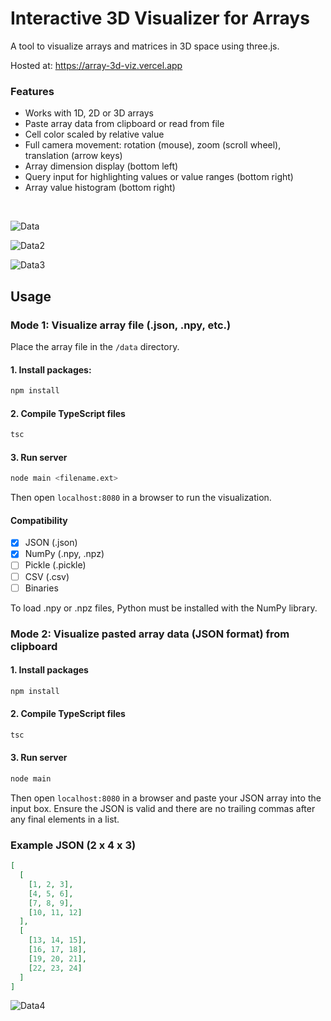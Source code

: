 # Interactive 3D Visualizer for Arrays

A tool to visualize arrays and matrices in 3D space using three.js.

Hosted at: https://array-3d-viz.vercel.app

### Features
- Works with 1D, 2D or 3D arrays
- Paste array data from clipboard or read from file
- Cell color scaled by relative value
- Full camera movement: rotation (mouse), zoom (scroll wheel), translation (arrow keys)
- Array dimension display (bottom left)
- Query input for highlighting values or value ranges (bottom right)
- Array value histogram (bottom right)

<br>

![Data](https://user-images.githubusercontent.com/41476809/179063555-7dbf08d4-ded9-4131-b4bf-b6b619e8e715.png)

![Data2](https://user-images.githubusercontent.com/41476809/179064728-ac07c0d0-3b9e-42d1-a979-85ba35b49aac.png)

![Data3](https://user-images.githubusercontent.com/41476809/179065260-ac1415f9-d0b8-4d4c-b03b-1be5e6d54b50.png)

## Usage 

###  Mode 1: Visualize array file (.json, .npy, etc.)

Place the array file in the <code>/data</code> directory.

#### 1. Install packages:
```bash
npm install
```
#### 2. Compile TypeScript files
```bash
tsc
```
#### 3. Run server
```bash
node main <filename.ext>
```
Then open <code>localhost:8080</code> in a browser to run the visualization.

#### Compatibility 
- [x] JSON (.json) 
- [x] NumPy (.npy, .npz)
- [ ] Pickle (.pickle)
- [ ] CSV (.csv)
- [ ] Binaries

To load .npy or .npz files, Python must be installed with the NumPy library.

### Mode 2: Visualize pasted array data (JSON format) from clipboard

#### 1. Install packages
```bash
npm install
```
#### 2. Compile TypeScript files
```bash
tsc
```
#### 3. Run server
```bash
node main
```

Then open <code>localhost:8080</code> in a browser and paste your JSON array into the input box. Ensure the JSON is valid and there are no trailing commas after any final elements in a list.

### Example JSON (2 x 4 x 3)

```json
[
  [
    [1, 2, 3],
    [4, 5, 6],
    [7, 8, 9],
    [10, 11, 12]
  ],
  [
    [13, 14, 15],
    [16, 17, 18],
    [19, 20, 21],
    [22, 23, 24]
  ]
]

```

![Data4](https://user-images.githubusercontent.com/41476809/179065871-d10666a7-6091-49f8-a26f-01cfd9bca5a2.png)
